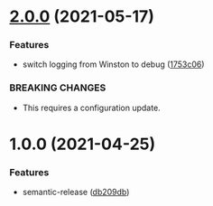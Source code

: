 # [2.0.0](https://github.com/rx-irc/bot-aare/compare/v1.0.0...v2.0.0) (2021-05-17)


### Features

* switch logging from Winston to debug ([1753c06](https://github.com/rx-irc/bot-aare/commit/1753c066d7815aceb41c3cb167e3de0012b90ed4))


### BREAKING CHANGES

* This requires a configuration update.

# 1.0.0 (2021-04-25)


### Features

* semantic-release ([db209db](https://github.com/rx-irc/bot-aare/commit/db209dbdc63aef7a4366a585383f245468750ccf))
